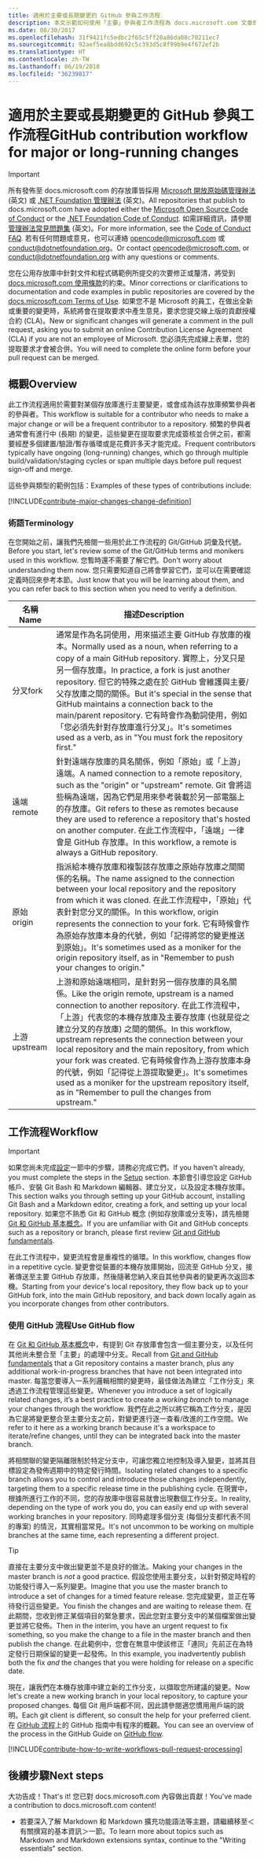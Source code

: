 ```yaml
---
title: 適用於主要或長期變更的 GitHub 參與工作流程
description: 本文示範如何使用「主要」參與者工作流程為 docs.microsoft.com 文章做出貢獻。
ms.date: 08/30/2017
ms.openlocfilehash: 31f9421fc5edbc2f65c5ff20a86da08c70211ec7
ms.sourcegitcommit: 92aef5ea8bdd692c5c393d5c8f99b9e4f672ef2b
ms.translationtype: HT
ms.contentlocale: zh-TW
ms.lasthandoff: 06/19/2018
ms.locfileid: "36239817"
---
```

# <a name="github-contribution-workflow-for-major-or-long-running-changes"></a><span data-ttu-id="36723-103">適用於主要或長期變更的 GitHub 參與工作流程</span><span class="sxs-lookup"><span data-stu-id="36723-103">GitHub contribution workflow for major or long-running changes</span></span>

> [!IMPORTANT]
> <span data-ttu-id="36723-104">所有發佈至 docs.microsoft.com 的存放庫皆採用 [Microsoft 開放原始碼管理辦法](https://opensource.microsoft.com/codeofconduct/) \(英文\) 或 [.NET Foundation 管理辦法](https://dotnetfoundation.org/code-of-conduct) \(英文\)。</span><span class="sxs-lookup"><span data-stu-id="36723-104">All repositories that publish to docs.microsoft.com have adopted either the [Microsoft Open Source Code of Conduct](https://opensource.microsoft.com/codeofconduct/) or the [.NET Foundation Code of Conduct](https://dotnetfoundation.org/code-of-conduct).</span></span> <span data-ttu-id="36723-105">如需詳細資訊，請參閱[管理辦法常見問題集](https://opensource.microsoft.com/codeofconduct/faq/) \(英文\)。</span><span class="sxs-lookup"><span data-stu-id="36723-105">For more information, see the [Code of Conduct FAQ](https://opensource.microsoft.com/codeofconduct/faq/).</span></span> <span data-ttu-id="36723-106">若有任何問題或意見，也可以連絡 [opencode@microsoft.com](mailto:opencode@microsoft.com) 或 [conduct@dotnetfoundation.org](mailto:conduct@dotnetfoundation.org)。</span><span class="sxs-lookup"><span data-stu-id="36723-106">Or contact [opencode@microsoft.com](mailto:opencode@microsoft.com), or [conduct@dotnetfoundation.org](mailto:conduct@dotnetfoundation.org) with any questions or comments.</span></span><br>
>
> <span data-ttu-id="36723-107">您在公用存放庫中針對文件和程式碼範例所提交的次要修正或釐清，將受到 [docs.microsoft.com 使用條款](https://docs.microsoft.com/legal/termsofuse)的約束。</span><span class="sxs-lookup"><span data-stu-id="36723-107">Minor corrections or clarifications to documentation and code examples in public repositories are covered by the [docs.microsoft.com Terms of Use](https://docs.microsoft.com/legal/termsofuse).</span></span> <span data-ttu-id="36723-108">如果您不是 Microsoft 的員工，在做出全新或重要的變更時，系統將會在提取要求中產生意見，要求您提交線上版的貢獻授權合約 (CLA)。</span><span class="sxs-lookup"><span data-stu-id="36723-108">New or significant changes will generate a comment in the pull request, asking you to submit an online Contribution License Agreement (CLA) if you are not an employee of Microsoft.</span></span> <span data-ttu-id="36723-109">您必須先完成線上表單，您的提取要求才會被合併。</span><span class="sxs-lookup"><span data-stu-id="36723-109">You will need to complete the online form before your pull request can be merged.</span></span>

## <a name="overview"></a><span data-ttu-id="36723-110">概觀</span><span class="sxs-lookup"><span data-stu-id="36723-110">Overview</span></span>

<span data-ttu-id="36723-111">此工作流程適用於需要對某個存放庫進行主要變更，或會成為該存放庫頻繁參與者的參與者。</span><span class="sxs-lookup"><span data-stu-id="36723-111">This workflow is suitable for a contributor who needs to make a major change or will be a frequent contributor to a repository.</span></span> <span data-ttu-id="36723-112">頻繁的參與者通常會有進行中 (長期) 的變更，這些變更在提取要求完成簽核並合併之前，都需要經歷多個建置/驗證/暫存循環或是花費許多天才能完成。</span><span class="sxs-lookup"><span data-stu-id="36723-112">Frequent contributors typically have ongoing (long-running) changes, which go through multiple build/validation/staging cycles or span multiple days before pull request sign-off and merge.</span></span>

<span data-ttu-id="36723-113">這些參與類型的範例包括：</span><span class="sxs-lookup"><span data-stu-id="36723-113">Examples of these types of contributions include:</span></span>

[!INCLUDE[contribute-major-changes-change-definition](includes/contribute-how-to-write-workflows-major-change-definition.md)]

### <a name="terminology"></a><span data-ttu-id="36723-114">術語</span><span class="sxs-lookup"><span data-stu-id="36723-114">Terminology</span></span>

<span data-ttu-id="36723-115">在您開始之前，讓我們先檢閱一些用於此工作流程的 Git/GitHub 詞彙及代號。</span><span class="sxs-lookup"><span data-stu-id="36723-115">Before you start, let's review some of the Git/GitHub terms and monikers used in this workflow.</span></span> <span data-ttu-id="36723-116">您暫時還不需要了解它們。</span><span class="sxs-lookup"><span data-stu-id="36723-116">Don't worry about understanding them now.</span></span> <span data-ttu-id="36723-117">您只需要知道自己將會學習它們，並可以在需要確認定義時回來參考本節。</span><span class="sxs-lookup"><span data-stu-id="36723-117">Just know that you will be learning about them, and you can refer back to this section when you need to verify a definition.</span></span>

| <span data-ttu-id="36723-118">名稱</span><span class="sxs-lookup"><span data-stu-id="36723-118">Name</span></span> | <span data-ttu-id="36723-119">描述</span><span class="sxs-lookup"><span data-stu-id="36723-119">Description</span></span> |
|-----------|-------------|
|<span data-ttu-id="36723-120">分叉</span><span class="sxs-lookup"><span data-stu-id="36723-120">fork</span></span>|<span data-ttu-id="36723-121">通常是作為名詞使用，用來描述主要 GitHub 存放庫的複本。</span><span class="sxs-lookup"><span data-stu-id="36723-121">Normally used as a noun, when referring to a copy of a main GitHub repository.</span></span> <span data-ttu-id="36723-122">實際上，分叉只是另一個存放庫。</span><span class="sxs-lookup"><span data-stu-id="36723-122">In practice, a fork is just another repository.</span></span> <span data-ttu-id="36723-123">但它的特殊之處在於 GitHub 會維護與主要/父存放庫之間的關係。</span><span class="sxs-lookup"><span data-stu-id="36723-123">But it's special in the sense that GitHub maintains a connection back to the main/parent repository.</span></span> <span data-ttu-id="36723-124">它有時會作為動詞使用，例如「您必須先針對存放庫進行分叉」。</span><span class="sxs-lookup"><span data-stu-id="36723-124">It's sometimes used as a verb, as in "You must fork the repository first."</span></span>|
|<span data-ttu-id="36723-125">遠端</span><span class="sxs-lookup"><span data-stu-id="36723-125">remote</span></span>|<span data-ttu-id="36723-126">針對遠端存放庫的具名關係，例如「原始」或「上游」遠端。</span><span class="sxs-lookup"><span data-stu-id="36723-126">A named connection to a remote repository, such as the "origin" or "upstream" remote.</span></span> <span data-ttu-id="36723-127">Git 會將這些稱為遠端，因為它們是用來參考裝載於另一部電腦上的存放庫。</span><span class="sxs-lookup"><span data-stu-id="36723-127">Git refers to these as remotes because they are used to reference a repository that's hosted on another computer.</span></span> <span data-ttu-id="36723-128">在此工作流程中，「遠端」一律會是 GitHub 存放庫。</span><span class="sxs-lookup"><span data-stu-id="36723-128">In this workflow, a remote is always a GitHub repository.</span></span>|
|<span data-ttu-id="36723-129">原始</span><span class="sxs-lookup"><span data-stu-id="36723-129">origin</span></span>|<span data-ttu-id="36723-130">指派給本機存放庫和複製該存放庫之原始存放庫之間關係的名稱。</span><span class="sxs-lookup"><span data-stu-id="36723-130">The name assigned to the connection between your local repository and the repository from which it was cloned.</span></span> <span data-ttu-id="36723-131">在此工作流程中，「原始」代表針對您分叉的關係。</span><span class="sxs-lookup"><span data-stu-id="36723-131">In this workflow, origin represents the connection to your fork.</span></span> <span data-ttu-id="36723-132">它有時候會作為原始存放庫本身的代號，例如「記得將您的變更推送到原始」。</span><span class="sxs-lookup"><span data-stu-id="36723-132">It's sometimes used as a moniker for the origin repository itself, as in "Remember to push your changes to origin."</span></span>|
|<span data-ttu-id="36723-133">上游</span><span class="sxs-lookup"><span data-stu-id="36723-133">upstream</span></span>|<span data-ttu-id="36723-134">上游和原始遠端相同，是針對另一個存放庫的具名關係。</span><span class="sxs-lookup"><span data-stu-id="36723-134">Like the origin remote, upstream is a named connection to another repository.</span></span> <span data-ttu-id="36723-135">在此工作流程中，「上游」代表您的本機存放庫及主要存放庫 (也就是從之建立分叉的存放庫) 之間的關係。</span><span class="sxs-lookup"><span data-stu-id="36723-135">In this workflow, upstream represents the connection between your local repository and the main repository, from which your fork was created.</span></span> <span data-ttu-id="36723-136">它有時候會作為上游存放庫本身的代號，例如「記得從上游提取變更」。</span><span class="sxs-lookup"><span data-stu-id="36723-136">It's sometimes used as a moniker for the upstream repository itself, as in "Remember to pull the changes from upstream."</span></span>|

## <a name="workflow"></a><span data-ttu-id="36723-137">工作流程</span><span class="sxs-lookup"><span data-stu-id="36723-137">Workflow</span></span>

>[!IMPORTANT]
> <span data-ttu-id="36723-138">如果您尚未完成[設定](get-started-setup-github.md)一節中的步驟，請務必完成它們。</span><span class="sxs-lookup"><span data-stu-id="36723-138">If you haven't already, you must complete the steps in the [Setup](get-started-setup-github.md) section.</span></span> <span data-ttu-id="36723-139">本節會引導您設定 GitHub 帳戶、安裝 Git Bash 和 Markdown 編輯器、建立分叉，以及設定本機存放庫。</span><span class="sxs-lookup"><span data-stu-id="36723-139">This section walks you through setting up your GitHub account, installing Git Bash and a Markdown editor, creating a fork, and setting up your local repository.</span></span> <span data-ttu-id="36723-140">如果您不熟悉 Git 和 GitHub 概念 (例如存放庫或分支等)，請先檢閱 [Git 和 GitHub 基本概念](git-github-fundamentals.md)。</span><span class="sxs-lookup"><span data-stu-id="36723-140">If you are unfamiliar with Git and GitHub concepts such as a repository or branch, please first review [Git and GitHub fundamentals](git-github-fundamentals.md).</span></span>

<span data-ttu-id="36723-141">在此工作流程中，變更流程會是重複性的循環。</span><span class="sxs-lookup"><span data-stu-id="36723-141">In this workflow, changes flow in a repetitive cycle.</span></span> <span data-ttu-id="36723-142">變更會從裝置的本機存放庫開始，回流至 GitHub 分叉，接著傳送至主要 GitHub 存放庫，然後隨著您納入來自其他參與者的變更再次返回本機。</span><span class="sxs-lookup"><span data-stu-id="36723-142">Starting from your device's local repository, they flow back up to your GitHub fork, into the main GitHub repository, and back down locally again as you incorporate changes from other contributors.</span></span>

### <a name="use-github-flow"></a><span data-ttu-id="36723-143">使用 GitHub 流程</span><span class="sxs-lookup"><span data-stu-id="36723-143">Use GitHub flow</span></span>

<span data-ttu-id="36723-144">在 [Git 和 GitHub 基本概念](git-github-fundamentals.md#git)中，有提到 Git 存放庫會包含一個主要分支，以及任何其他尚未整合至「主要」的處理中分支。</span><span class="sxs-lookup"><span data-stu-id="36723-144">Recall from [Git and GitHub fundamentals](git-github-fundamentals.md#git) that a Git repository contains a master branch, plus any additional work-in-progress branches that have not been integrated into master.</span></span> <span data-ttu-id="36723-145">每當您要導入一系列邏輯相關的變更時，最佳做法為建立「工作分支」來透過工作流程管理這些變更。</span><span class="sxs-lookup"><span data-stu-id="36723-145">Whenever you introduce a set of logically related changes, it’s a best practice to create a *working branch* to manage your changes through the workflow.</span></span> <span data-ttu-id="36723-146">我們在此之所以將它稱為工作分支，是因為它是將變更整合至主要分支之前，對變更進行逐一查看/改進的工作空間。</span><span class="sxs-lookup"><span data-stu-id="36723-146">We refer to it here as a working branch because it's a workspace to iterate/refine changes, until they can be integrated back into the master branch.</span></span>

<span data-ttu-id="36723-147">將相關聯的變更隔離限制於特定分支中，可讓您獨立地控制及導入變更，並將其目標設定為發佈週期中的特定發行時間。</span><span class="sxs-lookup"><span data-stu-id="36723-147">Isolating related changes to a specific branch allows you to control and introduce those changes independently, targeting them to a specific release time in the publishing cycle.</span></span> <span data-ttu-id="36723-148">在現實中，根據所進行工作的不同，您的存放庫中很容易就會出現數個工作分支。</span><span class="sxs-lookup"><span data-stu-id="36723-148">In reality, depending on the type of work you do, you can easily end up with several working branches in your repository.</span></span> <span data-ttu-id="36723-149">同時處理多個分支 (每個分支都代表不同的專案) 的情況，其實相當常見。</span><span class="sxs-lookup"><span data-stu-id="36723-149">It's not uncommon to be working on multiple branches at the same time, each representing a different project.</span></span>

>[!TIP]
><span data-ttu-id="36723-150">直接在主要分支中做出變更並不是良好的做法。</span><span class="sxs-lookup"><span data-stu-id="36723-150">Making your changes in the master branch is *not* a good practice.</span></span> <span data-ttu-id="36723-151">假設您使用主要分支，以針對預定時程的功能發行導入一系列變更。</span><span class="sxs-lookup"><span data-stu-id="36723-151">Imagine that you use the master branch to introduce a set of changes for a timed feature release.</span></span> <span data-ttu-id="36723-152">您完成變更，並正在等待發行這些變更。</span><span class="sxs-lookup"><span data-stu-id="36723-152">You finish the changes and are waiting to release them.</span></span> <span data-ttu-id="36723-153">在此期間，您收到修正某個項目的緊急要求，因此您對主要分支中的某個檔案做出變更並將它發佈。</span><span class="sxs-lookup"><span data-stu-id="36723-153">Then in the interim, you have an urgent request to fix something, so you make the change to a file in the master branch and then publish the change.</span></span> <span data-ttu-id="36723-154">在此範例中，您會在無意中使該修正「連同」先前正在為特定發行日期保留的變更一起發佈。</span><span class="sxs-lookup"><span data-stu-id="36723-154">In this example, you inadvertently publish both the fix *and* the changes that you were holding for release on a specific date.</span></span>

<span data-ttu-id="36723-155">現在，讓我們在本機存放庫中建立新的工作分支，以擷取您所建議的變更。</span><span class="sxs-lookup"><span data-stu-id="36723-155">Now let's create a new working branch in your local repository, to capture your proposed changes.</span></span> <span data-ttu-id="36723-156">每個 Git 用戶端都不同，因此請參閱適您慣用用戶端的說明。</span><span class="sxs-lookup"><span data-stu-id="36723-156">Each git client is different, so consult the help for your preferred client.</span></span> <span data-ttu-id="36723-157">在 [GitHub 流程](https://guides.github.com/introduction/flow/)上的 GitHub 指南中有程序的概觀。</span><span class="sxs-lookup"><span data-stu-id="36723-157">You can see an overview of the process in the GitHub Guide on [GitHub flow](https://guides.github.com/introduction/flow/).</span></span>

[!INCLUDE[contribute-how-to-write-workflows-pull-request-processing](includes/contribute-how-to-write-workflows-pull-request-processing.md)]

## <a name="next-steps"></a><span data-ttu-id="36723-158">後續步驟</span><span class="sxs-lookup"><span data-stu-id="36723-158">Next steps</span></span>

<span data-ttu-id="36723-159">大功告成！</span><span class="sxs-lookup"><span data-stu-id="36723-159">That's it!</span></span> <span data-ttu-id="36723-160">您已對 docs.microsoft.com 內容做出貢獻！</span><span class="sxs-lookup"><span data-stu-id="36723-160">You've made a contribution to docs.microsoft.com content!</span></span>

- <span data-ttu-id="36723-161">若要深入了解 Markdown 和 Markdown 擴充功能語法等主題，請繼續移至＜有關撰寫的基本資訊＞一節。</span><span class="sxs-lookup"><span data-stu-id="36723-161">To learn more about topics such as Markdown and Markdown extensions syntax, continue to the "Writing essentials" section.</span></span>
